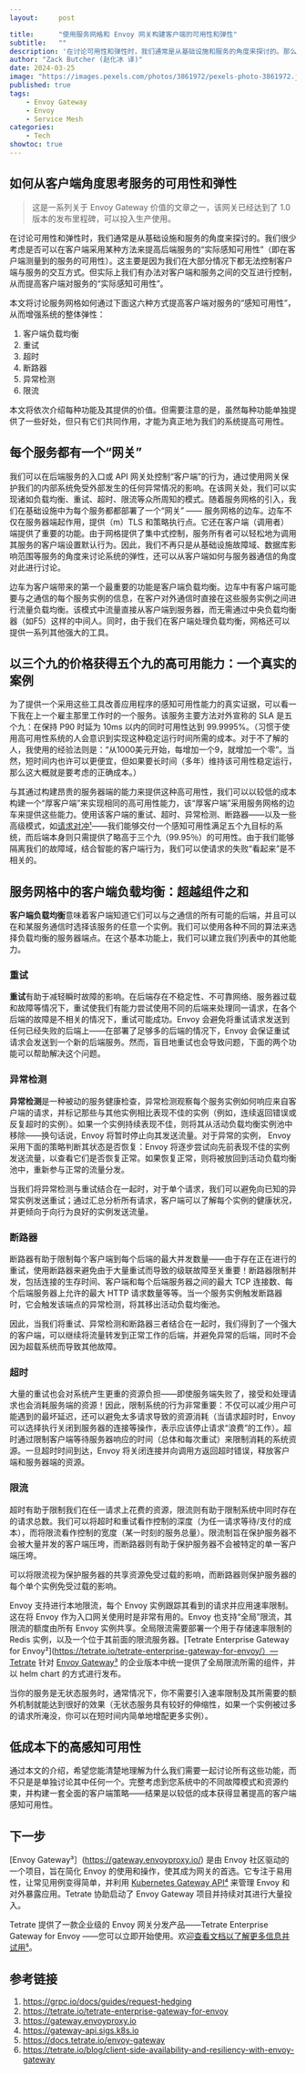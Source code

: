```yaml
---
layout:     post

title:      "使用服务网格和 Envoy 网关构建客户端的可用性和弹性"
subtitle:   ""
description: '在讨论可用性和弹性时，我们通常是从基础设施和服务的角度来探讨的。那么有没有办法在不修改服务的情况下在客户端提高服务的“实际感知可用性”呢？'
author: "Zack Butcher (赵化冰 译)"
date: 2024-03-25
image: "https://images.pexels.com/photos/3861972/pexels-photo-3861972.jpeg?auto=compress&cs=tinysrgb&w=1260&h=750&dpr=2"
published: true
tags:
    - Envoy Gateway
    - Envoy
    - Service Mesh
categories:
    - Tech
showtoc: true
---
```


## 如何从客户端角度思考服务的可用性和弹性

> 这是一系列关于 Envoy Gateway 价值的文章之一，该网关已经达到了 1.0 版本的发布里程碑，可以投入生产使用。

在讨论可用性和弹性时，我们通常是从基础设施和服务的角度来探讨的。我们很少考虑是否可以在客户端采用某种方法来提高后端服务的“实际感知可用性”（即在客户端测量到的服务的可用性）。这主要是因为我们在大部分情况下都无法控制客户端与服务的交互方式。但实际上我们有办法对客户端和服务之间的交互进行控制，从而提高客户端对服务的“实际感知可用性”。

本文将讨论服务网格如何通过下面这六种方式提高客户端对服务的“感知可用性”，从而增强系统的整体弹性：

1. 客户端负载均衡
2. 重试
3. 超时
4. 断路器
5. 异常检测
6. 限流

本文将依次介绍每种功能及其提供的价值。但需要注意的是，虽然每种功能单独提供了一些好处，但只有它们共同作用，才能为真正地为我们的系统提高可用性。

## 每个服务都有一个“网关”

我们可以在后端服务的入口或 API 网关处控制“客户端”的行为，通过使用网关保护我们的内部系统免受外部发生的任何异常情况的影响。在该网关处，我们可以实现诸如负载均衡、重试、超时、限流等众所周知的模式。随着服务网格的引入，我们在基础设施中为每个服务都都部署了一个“网关” —— 服务网格的边车。边车不仅在服务器端起作用，提供（m）TLS 和策略执行点。它还在客户端（调用者）端提供了重要的功能。由于网格提供了集中式控制，服务所有者可以轻松地为调用其服务的客户端设置默认行为。因此，我们不再只是从基础设施故障域、数据库影响范围等服务的角度来讨论系统的弹性，还可以从客户端如何与服务器通信的角度对此进行讨论。

边车为客户端带来的第一个最重要的功能是客户端负载均衡。边车中有客户端可能要与之通信的每个服务实例的信息，在客户对外通信时直接在这些服务实例之间进行流量负载均衡。该模式中流量直接从客户端到服务器，而无需通过中央负载均衡器（如F5）这样的中间人。同时，由于我们在客户端处理负载均衡，网格还可以提供一系列其他强大的工具。

## 以三个九的价格获得五个九的高可用能力：一个真实的案例

为了提供一个采用这些工具改善应用程序的感知可用性能力的真实证据，可以看一下我在上一个雇主那里工作时的一个服务。该服务主要方法对外宣称的 SLA 是五个九：在保持 P90 时延为 10ms 以内的同时可用性达到 99.9995%。（习惯于使用高可用性系统的人会意识到实现这种稳定运行时间所需的成本。对于不了解的人，我使用的经验法则是：“从1000美元开始，每增加一个9，就增加一个零”。当然，短时间内也许可以更便宜，但如果要长时间（多年）维持该可用性稳定运行，那么这大概就是要考虑的正确成本。）

与其通过构建昂贵的服务器端的能力来提供这种高可用性，我们可以以较低的成本构建一个“厚客户端”来实现相同的高可用性能力，该“厚客户端”采用服务网格的边车来提供这些能力。使用该客户端的重试、超时、异常检测、断路器——以及一些高级模式，如[请求对冲¹](https://grpc.io/docs/guides/request-hedging/)——我们能够交付一个感知可用性满足五个九目标的系统，而后端本身则只需提供了略高于三个九（99.95％）的可用性。由于我们能够隔离我们的故障域，结合智能的客户端行为，我们可以使请求的失败“看起来”是不相关的。

## 服务网格中的客户端负载均衡：超越组件之和

**客户端负载均衡**意味着客户端知道它们可以与之通信的所有可能的后端，并且可以在和某服务通信时选择该服务的任意一个实例。我们可以使用各种不同的算法来选择负载均衡的服务器端点。在这个基本功能上，我们可以建立我们列表中的其他能力。

### 重试

**重试**有助于减轻瞬时故障的影响。在后端存在不稳定性、不可靠网络、服务器过载和故障等情况下，重试使我们有能力尝试使用不同的后端来处理同一请求，在各个后端的故障是不相关的情况下，重试可能成功。Envoy 会避免将重试请求发送到任何已经失败的后端上——在部署了足够多的后端的情况下，Envoy 会保证重试请求会发送到一个新的后端服务。然而，盲目地重试也会导致问题，下面的两个功能可以帮助解决这个问题。

### 异常检测

**异常检测**是一种被动的服务健康检查，异常检测观察每个服务实例如何响应来自客户端的请求，并标记那些与其他实例相比表现不佳的实例（例如，连续返回错误或反复超时的实例）。如果一个实例持续表现不佳，则将其从活动负载均衡实例池中移除——换句话说，Envoy 将暂时停止向其发送流量。对于异常的实例， Envoy 采用下面的策略判断其状态是否恢复：Envoy 将逐步尝试向先前表现不佳的实例发送流量，以查看它们是否恢复正常。如果恢复正常，则将被放回到活动负载均衡池中，重新参与正常的流量分发。

当我们将异常检测与重试结合在一起时，对于单个请求，我们可以避免向已知的异常实例发送重试；通过汇总分析所有请求，客户端可以了解每个实例的健康状况，并更倾向于向行为良好的实例发送流量。

### 断路器

断路器有助于限制每个客户端到每个后端的最大并发数量——由于存在正在进行的重试，使用断路器来避免由于大量重试而导致的级联故障至关重要！断路器限制并发，包括连接的生存时间、客户端和每个后端服务器之间的最大 TCP 连接数、每个后端服务器上允许的最大 HTTP 请求数量等等。当一个服务实例触发断路器时，它会触发该端点的异常检测，将其移出活动负载均衡池。

因此，当我们将重试、异常检测和断路器三者结合在一起时，我们得到了一个强大的客户端，可以继续将流量转发到正常工作的后端，并避免异常的后端，同时不会因为超载系统而导致其他故障。

### 超时

大量的重试也会对系统产生更重的资源负担——即使服务端失败了，接受和处理请求也会消耗服务端的资源！因此，限制系统的行为非常重要：不仅可以减少用户可能遇到的最坏延迟，还可以避免太多请求导致的资源消耗（当请求超时时，Envoy 可以选择执行关闭到服务器的连接等操作，表示应该停止请求“浪费”的工作）。超时通过限制客户端等待服务器响应的时间（总体和每次重试）来限制消耗的系统资源。一旦超时时间到达，Envoy 将关闭连接并向调用方返回超时错误，释放客户端和服务器端的资源。

### 限流

超时有助于限制我们在任一请求上花费的资源，限流则有助于限制系统中同时存在的请求总数。我们可以将超时和重试看作控制的深度（为任一请求等待/支付的成本），而将限流看作控制的宽度（某一时刻的服务总量）。限流制旨在保护服务器不会被大量并发的客户端压垮，而断路器则有助于保护服务器不会被特定的单一客户端压垮。

可以将限流视为保护服务器的共享资源免受过载的影响，而断路器则保护服务器的每个单个实例免受过载的影响。

Envoy 支持进行本地限流，每个 Envoy 实例跟踪其看到的请求并应用速率限制。这在将 Envoy 作为入口网关使用时是非常有用的。Envoy 也支持“全局”限流，其限流的额度由所有 Envoy 实例共享。全局限流需要部署一个用于存储速率限制的 Redis 实例，以及一个位于其前面的限流服务器。[Tetrate Enterprise Gateway for Envoy²](https://tetrate.io/tetrate-enterprise-gateway-for-envoy/）—Tetrate 针对 [Envoy Gateway³](https://gateway.envoyproxy.io/) 的企业版本中统一提供了全局限流所需的组件，并以 helm chart 的方式进行发布。

当你的服务是无状态服务时，通常情况下，你不需要引入速率限制及其所需要的额外机制就能达到很好的效果（无状态服务具有较好的伸缩性，如果一个实例被过多的请求所淹没，你可以在短时间内简单地增配更多实例）。

## 低成本下的高感知可用性

通过本文的介绍，希望您能清楚地理解为什么我们需要一起讨论所有这些功能，而不只是是单独讨论其中任何一个。完整考虑到您系统中的不同故障模式和资源约束，并构建一套全面的客户端策略——结果是以较低的成本获得显著提高的客户端感知可用性。

## 下一步

[Envoy Gateway³］(https://gateway.envoyproxy.io/) 是由 Envoy 社区驱动的一个项目，旨在简化 Envoy 的使用和操作，使其成为网关的首选。它专注于易用性，让常见用例变得简单，并利用 [Kubernetes Gateway API⁴](https://gateway-api.sigs.k8s.io/) 来管理 Envoy 和对外暴露应用。Tetrate 协助启动了 Envoy Gateway 项目并持续对其进行大量投入。

Tetrate 提供了一款企业级的 Envoy 网关分发产品——Tetrate Enterprise Gateway for Envoy ——您可以立即开始使用。欢迎[查看文档以了解更多信息并试用⁵](https://docs.tetrate.io/envoy-gateway/)。

## 参考链接

1. https://grpc.io/docs/guides/request-hedging
2. https://tetrate.io/tetrate-enterprise-gateway-for-envoy
3. https://gateway.envoyproxy.io
4. https://gateway-api.sigs.k8s.io
5. https://docs.tetrate.io/envoy-gateway
6. https://tetrate.io/blog/client-side-availability-and-resiliency-with-envoy-gateway
